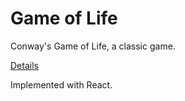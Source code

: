 # Game of Life

Conway's Game of Life, a classic game.

[Details](https://en.wikipedia.org/wiki/Conway%27s_Game_of_Life)

Implemented with React.
